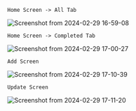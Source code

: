
    Home Screen -> All Tab 
![Screenshot from 2024-02-29 16-59-08](https://github.com/enochrathod98/TodoApp-Compose/assets/29222281/fb18def0-3a7f-4359-8171-d5814b02c104)

    Home Screen -> Completed Tab 
![Screenshot from 2024-02-29 17-00-27](https://github.com/enochrathod98/TodoApp-Compose/assets/29222281/472675c0-37d1-4fa0-aff8-1c642b363ccf)

    Add Screen
![Screenshot from 2024-02-29 17-10-39](https://github.com/enochrathod98/TodoApp-Compose/assets/29222281/615beaba-e8ea-4f16-a9f1-8b2a333cedd7)

    Update Screen    
![Screenshot from 2024-02-29 17-11-20](https://github.com/enochrathod98/TodoApp-Compose/assets/29222281/e35f837d-6d47-464d-b792-05961d4f4075)

                                                         
